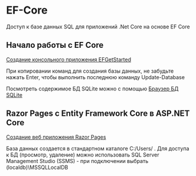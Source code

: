 # EF-Core
Доступ к базе данных SQL для приложений .Net Core на основе EF Core

## Начало работы с EF Core
[Создание консольного приложения EFGetStarted](https://docs.microsoft.com/ru-ru/ef/core/get-started/?tabs=visual-studio)

При копировании команд для создания базы данных, не забудьте нажать Enter, чтобы выполнить последнюю команду Update-Database

Посмотреть содержимое БД SQLite можно с помощью [Браузер БД SQLite](https://sqlitebrowser.org/)

## Razor Pages с Entity Framework Core в ASP.NET Core
[Создание веб приложения Razor Pages](https://docs.microsoft.com/ru-ru/aspnet/core/data/ef-rp/intro?view=aspnetcore-3.1&tabs=visual-studio)

База данных создается в стандартном каталоге C:/Users/<user> . Для доступа к БД (просмотр, удаление) можно использовать SQL Server Management Studio (SSMS) - при подключении выбрать (localdb)\MSSQLLocalDB
